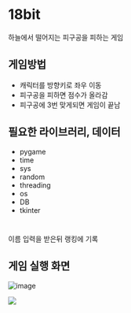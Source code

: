 # 18bit
하늘에서 떨어지는 피구공을 피하는 게임
<br>
## 게임방법
- 캐릭터를 방향키로 좌우 이동
- 피구공을 피하면 점수가 올라감
- 피구공에 3번 맞게되면 게임이 끝남

## 필요한 라이브러리, 데이터
 - pygame
 - time
 - sys
 - random
 - threading
 - os
 - DB
 - tkinter
 
 #
 이름 입력을 받은뒤 랭킹에 기록

## 게임 실행 화면
![image](https://user-images.githubusercontent.com/83991079/205447647-20a6896c-7a93-497e-a1c1-8c79d4d6eb4c.png)

<img src="https://user-images.githubusercontent.com/83991079/205447124-497810fa-16c8-4723-b7f1-fe59bda3b4c3.mp4">
